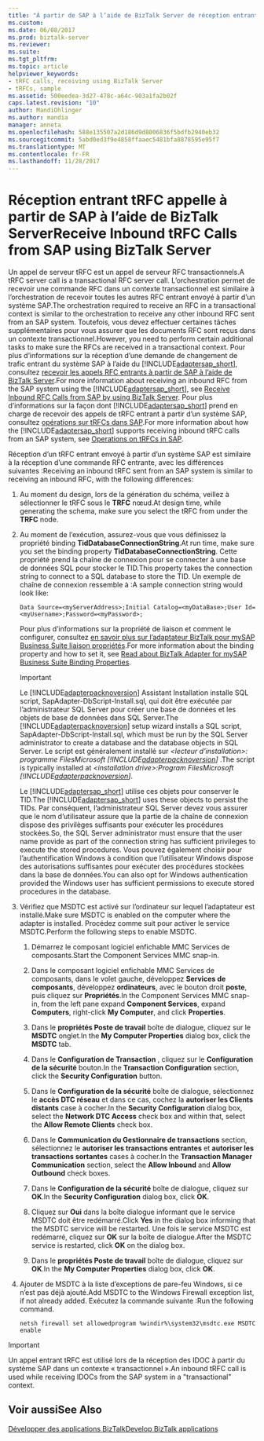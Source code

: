 ```yaml
---
title: "À partir de SAP à l’aide de BizTalk Server de réception entrant tRFC appels | Documents Microsoft"
ms.custom: 
ms.date: 06/08/2017
ms.prod: biztalk-server
ms.reviewer: 
ms.suite: 
ms.tgt_pltfrm: 
ms.topic: article
helpviewer_keywords:
- tRFC calls, receiving using BizTalk Server
- tRFCs, sample
ms.assetid: 500eedea-3d27-478c-a64c-903a1fa2b02f
caps.latest.revision: "10"
author: MandiOhlinger
ms.author: mandia
manager: anneta
ms.openlocfilehash: 588e135507a2d186d9d8006836f5bdfb2940eb32
ms.sourcegitcommit: 5abd0ed3f9e4858ffaaec5481bfa8878595e95f7
ms.translationtype: MT
ms.contentlocale: fr-FR
ms.lasthandoff: 11/28/2017
---
```

# <a name="receive-inbound-trfc-calls-from-sap-using-biztalk-server"></a><span data-ttu-id="0c410-102">Réception entrant tRFC appelle à partir de SAP à l’aide de BizTalk Server</span><span class="sxs-lookup"><span data-stu-id="0c410-102">Receive Inbound tRFC Calls from SAP using BizTalk Server</span></span>
<span data-ttu-id="0c410-103">Un appel de serveur tRFC est un appel de serveur RFC transactionnels.</span><span class="sxs-lookup"><span data-stu-id="0c410-103">A tRFC server call is a transactional RFC server call.</span></span> <span data-ttu-id="0c410-104">L’orchestration permet de recevoir une commande RFC dans un contexte transactionnel est similaire à l’orchestration de recevoir toutes les autres RFC entrant envoyé à partir d’un système SAP.</span><span class="sxs-lookup"><span data-stu-id="0c410-104">The orchestration required to receive an RFC in a transactional context is similar to the orchestration to receive any other inbound RFC sent from an SAP system.</span></span> <span data-ttu-id="0c410-105">Toutefois, vous devez effectuer certaines tâches supplémentaires pour vous assurer que les documents RFC sont reçus dans un contexte transactionnel.</span><span class="sxs-lookup"><span data-stu-id="0c410-105">However, you need to perform certain additional tasks to make sure the RFCs are received in a transactional context.</span></span> <span data-ttu-id="0c410-106">Pour plus d’informations sur la réception d’une demande de changement de trafic entrant du système SAP à l’aide du [!INCLUDE[adaptersap_short](../../includes/adaptersap-short-md.md)], consultez [recevoir les appels RFC entrants à partir de SAP à l’aide de BizTalk Server](../../adapters-and-accelerators/adapter-sap/receive-inbound-rfc-calls-from-sap-using-biztalk-server.md).</span><span class="sxs-lookup"><span data-stu-id="0c410-106">For more information about receiving an inbound RFC from the SAP system using the [!INCLUDE[adaptersap_short](../../includes/adaptersap-short-md.md)], see [Receive Inbound RFC Calls from SAP by using BizTalk Server](../../adapters-and-accelerators/adapter-sap/receive-inbound-rfc-calls-from-sap-using-biztalk-server.md).</span></span> <span data-ttu-id="0c410-107">Pour plus d’informations sur la façon dont [!INCLUDE[adaptersap_short](../../includes/adaptersap-short-md.md)] prend en charge de recevoir des appels de tRFC entrant à partir d’un système SAP, consultez [opérations sur tRFCs dans SAP](../../adapters-and-accelerators/adapter-sap/operations-on-trfcs-in-sap.md).</span><span class="sxs-lookup"><span data-stu-id="0c410-107">For more information about how the [!INCLUDE[adaptersap_short](../../includes/adaptersap-short-md.md)] supports receiving inbound tRFC calls from an SAP system, see [Operations on tRFCs in SAP](../../adapters-and-accelerators/adapter-sap/operations-on-trfcs-in-sap.md).</span></span>  
  
 <span data-ttu-id="0c410-108">Réception d’un tRFC entrant envoyé à partir d’un système SAP est similaire à la réception d’une commande RFC entrante, avec les différences suivantes :</span><span class="sxs-lookup"><span data-stu-id="0c410-108">Receiving an inbound tRFC sent from an SAP system is similar to receiving an inbound RFC, with the following differences:</span></span>  
  
1.  <span data-ttu-id="0c410-109">Au moment du design, lors de la génération du schéma, veillez à sélectionner le tRFC sous le **TRFC** nœud.</span><span class="sxs-lookup"><span data-stu-id="0c410-109">At design time, while generating the schema, make sure you select the tRFC from under the **TRFC** node.</span></span>  
  
2.  <span data-ttu-id="0c410-110">Au moment de l’exécution, assurez-vous que vous définissez la propriété binding **TidDatabaseConnectionString**.</span><span class="sxs-lookup"><span data-stu-id="0c410-110">At run time, make sure you set the binding property **TidDatabaseConnectionString**.</span></span> <span data-ttu-id="0c410-111">Cette propriété prend la chaîne de connexion pour se connecter à une base de données SQL pour stocker le TID.</span><span class="sxs-lookup"><span data-stu-id="0c410-111">This property takes the connection string to connect to a SQL database to store the TID.</span></span> <span data-ttu-id="0c410-112">Un exemple de chaîne de connexion ressemble à :</span><span class="sxs-lookup"><span data-stu-id="0c410-112">A sample connection string would look like:</span></span>  
  
    ```  
    Data Source=<myServerAddress>;Initial Catalog=<myDataBase>;User Id=<myUsername>;Password=<myPassword>;  
    ```  
  
     <span data-ttu-id="0c410-113">Pour plus d’informations sur la propriété de liaison et comment le configurer, consultez [en savoir plus sur l’adaptateur BizTalk pour mySAP Business Suite liaison propriétés](../../adapters-and-accelerators/adapter-sap/read-about-biztalk-adapter-for-mysap-business-suite-binding-properties.md).</span><span class="sxs-lookup"><span data-stu-id="0c410-113">For more information about the binding property and how to set it, see [Read about BizTalk Adapter for mySAP Business Suite Binding Properties](../../adapters-and-accelerators/adapter-sap/read-about-biztalk-adapter-for-mysap-business-suite-binding-properties.md).</span></span>  
  
    > [!IMPORTANT]
    >  <span data-ttu-id="0c410-114">Le [!INCLUDE[adapterpacknoversion](../../includes/adapterpacknoversion-md.md)] Assistant Installation installe SQL script, SapAdapter-DbScript-Install.sql, qui doit être exécutée par l’administrateur SQL Server pour créer une base de données et les objets de base de données dans SQL Server.</span><span class="sxs-lookup"><span data-stu-id="0c410-114">The [!INCLUDE[adapterpacknoversion](../../includes/adapterpacknoversion-md.md)] setup wizard installs a SQL script, SapAdapter-DbScript-Install.sql, which must be run by the SQL Server administrator to create a database and the database objects in SQL Server.</span></span> <span data-ttu-id="0c410-115">Le script est généralement installé sur  *\<lecteur d’installation\>: programme FilesMicrosoft [!INCLUDE[adapterpacknoversion](../../includes/adapterpacknoversion-md.md)]* .</span><span class="sxs-lookup"><span data-stu-id="0c410-115">The script is typically installed at *\<installation drive\>:Program FilesMicrosoft [!INCLUDE[adapterpacknoversion](../../includes/adapterpacknoversion-md.md)]*.</span></span>  
    >   
    >  <span data-ttu-id="0c410-116">Le [!INCLUDE[adaptersap_short](../../includes/adaptersap-short-md.md)] utilise ces objets pour conserver le TID.</span><span class="sxs-lookup"><span data-stu-id="0c410-116">The [!INCLUDE[adaptersap_short](../../includes/adaptersap-short-md.md)] uses these objects to persist the TIDs.</span></span> <span data-ttu-id="0c410-117">Par conséquent, l’administrateur SQL Server devez vous assurer que le nom d’utilisateur assure que la partie de la chaîne de connexion dispose des privilèges suffisants pour exécuter les procédures stockées.</span><span class="sxs-lookup"><span data-stu-id="0c410-117">So, the SQL Server administrator must ensure that the user name provide as part of the connection string has sufficient privileges to execute the stored procedures.</span></span> <span data-ttu-id="0c410-118">Vous pouvez également choisir pour l’authentification Windows à condition que l’utilisateur Windows dispose des autorisations suffisantes pour exécuter des procédures stockées dans la base de données.</span><span class="sxs-lookup"><span data-stu-id="0c410-118">You can also opt for Windows authentication provided the Windows user has sufficient permissions to execute stored procedures in the database.</span></span>  
  
3.  <span data-ttu-id="0c410-119">Vérifiez que MSDTC est activé sur l’ordinateur sur lequel l’adaptateur est installé.</span><span class="sxs-lookup"><span data-stu-id="0c410-119">Make sure MSDTC is enabled on the computer where the adapter is installed.</span></span> <span data-ttu-id="0c410-120">Procédez comme suit pour activer le service MSDTC.</span><span class="sxs-lookup"><span data-stu-id="0c410-120">Perform the following steps to enable MSDTC.</span></span>  
  
    1.  <span data-ttu-id="0c410-121">Démarrez le composant logiciel enfichable MMC Services de composants.</span><span class="sxs-lookup"><span data-stu-id="0c410-121">Start the Component Services MMC snap-in.</span></span>  
  
    2.  <span data-ttu-id="0c410-122">Dans le composant logiciel enfichable MMC Services de composants, dans le volet gauche, développez **Services de composants**, développez **ordinateurs**, avec le bouton droit **poste**, puis cliquez sur  **Propriétés**.</span><span class="sxs-lookup"><span data-stu-id="0c410-122">In the Component Services MMC snap-in, from the left pane expand **Component Services**, expand **Computers**, right-click **My Computer**, and click **Properties**.</span></span>  
  
    3.  <span data-ttu-id="0c410-123">Dans le **propriétés Poste de travail** boîte de dialogue, cliquez sur le **MSDTC** onglet.</span><span class="sxs-lookup"><span data-stu-id="0c410-123">In the **My Computer Properties** dialog box, click the **MSDTC** tab.</span></span>  
  
    4.  <span data-ttu-id="0c410-124">Dans le **Configuration de Transaction** , cliquez sur le **Configuration de la sécurité** bouton.</span><span class="sxs-lookup"><span data-stu-id="0c410-124">In the **Transaction Configuration** section, click the **Security Configuration** button.</span></span>  
  
    5.  <span data-ttu-id="0c410-125">Dans le **Configuration de la sécurité** boîte de dialogue, sélectionnez le **accès DTC réseau** et dans ce cas, cochez la **autoriser les Clients distants** case à cocher.</span><span class="sxs-lookup"><span data-stu-id="0c410-125">In the **Security Configuration** dialog box, select the **Network DTC Access** check box and within that, select the **Allow Remote Clients** check box.</span></span>  
  
    6.  <span data-ttu-id="0c410-126">Dans le **Communication du Gestionnaire de transactions** section, sélectionnez le **autoriser les transactions entrantes** et **autoriser les transactions sortantes** cases à cocher.</span><span class="sxs-lookup"><span data-stu-id="0c410-126">In the **Transaction Manager Communication** section, select the **Allow Inbound** and **Allow Outbound** check boxes.</span></span>  
  
    7.  <span data-ttu-id="0c410-127">Dans le **Configuration de la sécurité** boîte de dialogue, cliquez sur **OK**.</span><span class="sxs-lookup"><span data-stu-id="0c410-127">In the **Security Configuration** dialog box, click **OK**.</span></span>  
  
    8.  <span data-ttu-id="0c410-128">Cliquez sur **Oui** dans la boîte dialogue informant que le service MSDTC doit être redémarré.</span><span class="sxs-lookup"><span data-stu-id="0c410-128">Click **Yes** in the dialog box informing that the MSDTC service will be restarted.</span></span> <span data-ttu-id="0c410-129">Une fois le service MSDTC est redémarré, cliquez sur **OK** sur la boîte de dialogue.</span><span class="sxs-lookup"><span data-stu-id="0c410-129">After the MSDTC service is restarted, click **OK** on the dialog box.</span></span>  
  
    9. <span data-ttu-id="0c410-130">Dans le **propriétés Poste de travail** boîte de dialogue, cliquez sur **OK**.</span><span class="sxs-lookup"><span data-stu-id="0c410-130">In the **My Computer Properties** dialog box, click **OK**.</span></span>  
  
4.  <span data-ttu-id="0c410-131">Ajouter de MSDTC à la liste d’exceptions de pare-feu Windows, si ce n’est pas déjà ajouté.</span><span class="sxs-lookup"><span data-stu-id="0c410-131">Add MSDTC to the Windows Firewall exception list, if not already added.</span></span> <span data-ttu-id="0c410-132">Exécutez la commande suivante :</span><span class="sxs-lookup"><span data-stu-id="0c410-132">Run the following command.</span></span>  
  
    ```  
    netsh firewall set allowedprogram %windir%\system32\msdtc.exe MSDTC enable  
    ```  
  
> [!IMPORTANT]
>  <span data-ttu-id="0c410-133">Un appel entrant tRFC est utilisé lors de la réception des IDOC à partir du système SAP dans un contexte « transactionnel ».</span><span class="sxs-lookup"><span data-stu-id="0c410-133">An inbound tRFC call is used while receiving IDOCs from the SAP system in a "transactional" context.</span></span>  
  
## <a name="see-also"></a><span data-ttu-id="0c410-134">Voir aussi</span><span class="sxs-lookup"><span data-stu-id="0c410-134">See Also</span></span>  
[<span data-ttu-id="0c410-135">Développer des applications BizTalk</span><span class="sxs-lookup"><span data-stu-id="0c410-135">Develop BizTalk applications</span></span>](../../adapters-and-accelerators/adapter-sap/develop-biztalk-applications-using-the-sap-adapter.md)